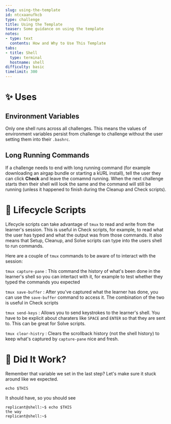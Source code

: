 ```yaml
---
slug: using-the-template
id: ntcxaanufkcb
type: challenge
title: Using the Template
teaser: Some guidance on using the template
notes:
- type: text
  contents: How and Why to Use This Template
tabs:
- title: Shell
  type: terminal
  hostname: shell
difficulty: basic
timelimit: 300
---
```


✨ Uses
=======

## Environment Variables

Only one shell runs across all challenges. This means the values of
environment variables persist from challenge to challenge without the
user setting them into their `.bashrc`.

## Long Running Commands

If a challenge needs to end with long running command (for example
downloading an airgap bundle or starting a kURL install), tell the user
they can click **Check** and leave the comamnd running. When the next
challenge starts then their shell will look the same and the command
will still be running (unless it happened to finish during the Cleanup
and Check scripts).

🔄 Lifecycle Scripts
====================

Lifecycle scripts can take advantage of `tmux` to read and write from
the learner's session. This is useful in Check scripts, for example,
to read what the user has typed and what the output was from those
commands. It also means that Setup, Cleanup, and Solve scripts can
type into the users shell to run commands.

Here are a couple of `tmux` commands to be aware of to interact with
the session:

`tmux capture-pane`
: This command the history of what's been done in the learner's
shell so you can intertact with it, for example to test whether
they typed the commands you expected

`tmux save-buffer`
: After you've captured what the learner has done, you can use the
`save-buffer` command to access it. The combination of the two is
useful in Check scripts

`tmux send-keys`
: Allows you to send keystrokes to the learner's shell. You have to
be explicit about charaters like `SPACE` and `ENTER` so that they
are sent to. This can be great for Solve scripts.

`tmux clear-histry`
: Clears the scrollback history (not the shell history) to keep
what's captured by `capture-pane` nice and fresh.

🧪 Did It Work?
===============

Remember that variable we set in the last step? Let's make sure it
stuck around like we expected.

```
echo $THIS
```

It should have, so you should see

```text
replicant@shell:~$ echo $THIS
the way
replicant@shell:~$
```
